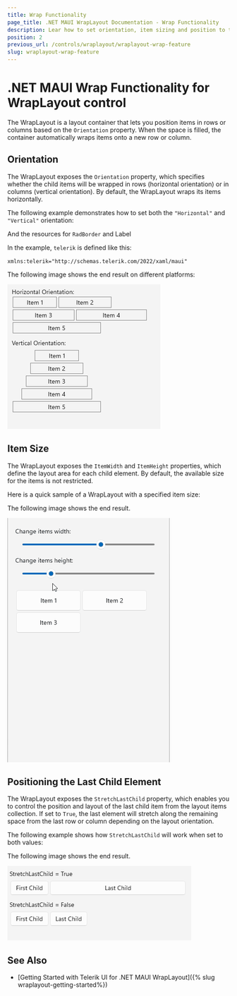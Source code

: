 ```yaml
---
title: Wrap Functionality
page_title: .NET MAUI WrapLayout Documentation - Wrap Functionality
description: Lear how to set orientation, item sizing and position to the items in the Telerik .NET MAUI WrapLayout control. 
position: 2
previous_url: /controls/wraplayout/wraplayout-wrap-feature
slug: wraplayout-wrap-feature
---
```


# .NET MAUI Wrap Functionality for WrapLayout control

The WrapLayout is a layout container that lets you position items in rows or columns based on the `Orientation` property. When the space is filled, the container automatically wraps items onto a new row or column.

## Orientation

The WrapLayout exposes the `Orientation` property, which specifies whether the child items will be wrapped in rows (horizontal orientation) or in columns (vertical orientation). By default, the WrapLayout wraps its items horizontally.

The following example demonstrates how to set both the `"Horizontal"` and `"Vertical"` orientation:

<snippet id='wraplayout-orientation' />

And the resources for `RadBorder` and Label

<snippet id='wraplayout-orientation-resources' />

In the example, `telerik` is defined like this:

```XAML
xmlns:telerik="http://schemas.telerik.com/2022/xaml/maui" 
```

The following image shows the end result on different platforms:

![.NET MAUI WrapLayout Orientation](images/wraplayout_orientation.png)

## Item Size

The WrapLayout exposes the `ItemWidth` and `ItemHeight` properties, which define the layout area for each child element. By default, the available size for the items is not restricted.

Here is a quick sample of a WrapLayout with a specified item size:

<snippet id='wraplayout-item-size' />

The following image shows the end result.

![.NET MAUI WrapLayout Item Size](images/wraplayout_itemsize.gif)

## Positioning the Last Child Element

The WrapLayout exposes the `StretchLastChild` property, which enables you to control the position and layout of the last child item from the layout items collection. If set to `True`, the last element will stretch along the remaining space from the last row or column depending on the layout orientation.

The following example shows how `StretchLastChild` will work when set to both values:

<snippet id='wraplayout-position-lastelement' />

The following image shows the end result.

![.NET MAUI WrapLayout Positioning](images/wraplayout_positionlast.png)

## See Also

- [Getting Started with Telerik UI for .NET MAUI WrapLayout]({% slug wraplayout-getting-started%})

